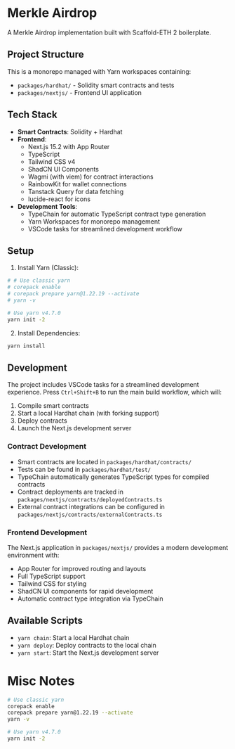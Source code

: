 # Merkle Airdrop

A Merkle Airdrop implementation built with Scaffold-ETH 2 boilerplate.

## Project Structure

This is a monorepo managed with Yarn workspaces containing:

- `packages/hardhat/` - Solidity smart contracts and tests
- `packages/nextjs/` - Frontend UI application

## Tech Stack

- **Smart Contracts**: Solidity + Hardhat
- **Frontend**: 
  - Next.js 15.2 with App Router
  - TypeScript
  - Tailwind CSS v4
  - ShadCN UI Components
  - Wagmi (with viem) for contract interactions
  - RainbowKit for wallet connections
  - Tanstack Query for data fetching
  - lucide-react for icons
- **Development Tools**:
  - TypeChain for automatic TypeScript contract type generation
  - Yarn Workspaces for monorepo management
  - VSCode tasks for streamlined development workflow

## Setup

1. Install Yarn (Classic):
```sh
# # Use classic yarn
# corepack enable
# corepack prepare yarn@1.22.19 --activate
# yarn -v

# Use yarn v4.7.0
yarn init -2
```

2. Install Dependencies:
```sh
yarn install
```

## Development

The project includes VSCode tasks for a streamlined development experience. Press `Ctrl+Shift+B` to run the main build workflow, which will:

1. Compile smart contracts
2. Start a local Hardhat chain (with forking support)
3. Deploy contracts
4. Launch the Next.js development server

### Contract Development

- Smart contracts are located in `packages/hardhat/contracts/`
- Tests can be found in `packages/hardhat/test/`
- TypeChain automatically generates TypeScript types for compiled contracts
- Contract deployments are tracked in `packages/nextjs/contracts/deployedContracts.ts`
- External contract integrations can be configured in `packages/nextjs/contracts/externalContracts.ts`

### Frontend Development

The Next.js application in `packages/nextjs/` provides a modern development environment with:

- App Router for improved routing and layouts
- Full TypeScript support
- Tailwind CSS for styling
- ShadCN UI components for rapid development
- Automatic contract type integration via TypeChain

## Available Scripts

- `yarn chain`: Start a local Hardhat chain
- `yarn deploy`: Deploy contracts to the local chain
- `yarn start`: Start the Next.js development server

# Misc Notes

```sh
# Use classic yarn
corepack enable
corepack prepare yarn@1.22.19 --activate
yarn -v

# Use yarn v4.7.0
yarn init -2
```

